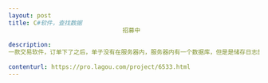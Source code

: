 ```yaml
---                
layout: post       
title: C#软件，查找数据
                                招募中
           
description: 
一款交易软件，订单下了之后，单子没有在服务器内，服务器内有一个数据库，但是是储存日志的，可能订单数据在服务器内存里，或者外部服务器的数据库里，需要查明白。
     
contenturl: https://pro.lagou.com/project/6533.html      
---                 
```

